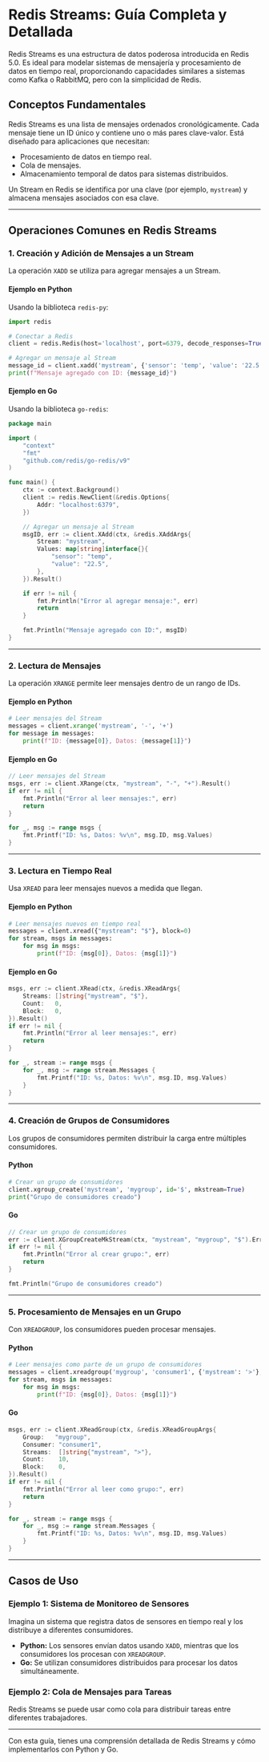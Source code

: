 # Redis Streams: Guía Completa y Detallada

Redis Streams es una estructura de datos poderosa introducida en Redis 5.0. Es ideal para modelar sistemas de mensajería y procesamiento de datos en tiempo real, proporcionando capacidades similares a sistemas como Kafka o RabbitMQ, pero con la simplicidad de Redis.

## Conceptos Fundamentales

Redis Streams es una lista de mensajes ordenados cronológicamente. Cada mensaje tiene un ID único y contiene uno o más pares clave-valor. Está diseñado para aplicaciones que necesitan:

- Procesamiento de datos en tiempo real.
- Cola de mensajes.
- Almacenamiento temporal de datos para sistemas distribuidos.

Un Stream en Redis se identifica por una clave (por ejemplo, `mystream`) y almacena mensajes asociados con esa clave.

---

## Operaciones Comunes en Redis Streams

### 1. Creación y Adición de Mensajes a un Stream
La operación `XADD` se utiliza para agregar mensajes a un Stream.

#### Ejemplo en Python
Usando la biblioteca `redis-py`:

```python
import redis

# Conectar a Redis
client = redis.Redis(host='localhost', port=6379, decode_responses=True)

# Agregar un mensaje al Stream
message_id = client.xadd('mystream', {'sensor': 'temp', 'value': '22.5'})
print(f"Mensaje agregado con ID: {message_id}")
```

#### Ejemplo en Go
Usando la biblioteca `go-redis`:

```go
package main

import (
	"context"
	"fmt"
	"github.com/redis/go-redis/v9"
)

func main() {
	ctx := context.Background()
	client := redis.NewClient(&redis.Options{
		Addr: "localhost:6379",
	})

	// Agregar un mensaje al Stream
	msgID, err := client.XAdd(ctx, &redis.XAddArgs{
		Stream: "mystream",
		Values: map[string]interface{}{
			"sensor": "temp",
			"value": "22.5",
		},
	}).Result()

	if err != nil {
		fmt.Println("Error al agregar mensaje:", err)
		return
	}

	fmt.Println("Mensaje agregado con ID:", msgID)
}
```

---

### 2. Lectura de Mensajes
La operación `XRANGE` permite leer mensajes dentro de un rango de IDs.

#### Ejemplo en Python
```python
# Leer mensajes del Stream
messages = client.xrange('mystream', '-', '+')
for message in messages:
    print(f"ID: {message[0]}, Datos: {message[1]}")
```

#### Ejemplo en Go
```go
// Leer mensajes del Stream
msgs, err := client.XRange(ctx, "mystream", "-", "+").Result()
if err != nil {
	fmt.Println("Error al leer mensajes:", err)
	return
}

for _, msg := range msgs {
	fmt.Printf("ID: %s, Datos: %v\n", msg.ID, msg.Values)
}
```

---

### 3. Lectura en Tiempo Real
Usa `XREAD` para leer mensajes nuevos a medida que llegan.

#### Ejemplo en Python
```python
# Leer mensajes nuevos en tiempo real
messages = client.xread({"mystream": "$"}, block=0)
for stream, msgs in messages:
    for msg in msgs:
        print(f"ID: {msg[0]}, Datos: {msg[1]}")
```

#### Ejemplo en Go
```go
msgs, err := client.XRead(ctx, &redis.XReadArgs{
	Streams: []string{"mystream", "$"},
	Count:   0,
	Block:   0,
}).Result()
if err != nil {
	fmt.Println("Error al leer mensajes:", err)
	return
}

for _, stream := range msgs {
	for _, msg := range stream.Messages {
		fmt.Printf("ID: %s, Datos: %v\n", msg.ID, msg.Values)
	}
}
```

---

### 4. Creación de Grupos de Consumidores
Los grupos de consumidores permiten distribuir la carga entre múltiples consumidores.

#### Python
```python
# Crear un grupo de consumidores
client.xgroup_create('mystream', 'mygroup', id='$', mkstream=True)
print("Grupo de consumidores creado")
```

#### Go
```go
// Crear un grupo de consumidores
err := client.XGroupCreateMkStream(ctx, "mystream", "mygroup", "$").Err()
if err != nil {
	fmt.Println("Error al crear grupo:", err)
	return
}

fmt.Println("Grupo de consumidores creado")
```

---

### 5. Procesamiento de Mensajes en un Grupo
Con `XREADGROUP`, los consumidores pueden procesar mensajes.

#### Python
```python
# Leer mensajes como parte de un grupo de consumidores
messages = client.xreadgroup('mygroup', 'consumer1', {'mystream': '>'}, block=0)
for stream, msgs in messages:
    for msg in msgs:
        print(f"ID: {msg[0]}, Datos: {msg[1]}")
```

#### Go
```go
msgs, err := client.XReadGroup(ctx, &redis.XReadGroupArgs{
	Group:   "mygroup",
	Consumer: "consumer1",
	Streams:  []string{"mystream", ">"},
	Count:    10,
	Block:    0,
}).Result()
if err != nil {
	fmt.Println("Error al leer como grupo:", err)
	return
}

for _, stream := range msgs {
	for _, msg := range stream.Messages {
		fmt.Printf("ID: %s, Datos: %v\n", msg.ID, msg.Values)
	}
}
```

---

## Casos de Uso

### Ejemplo 1: Sistema de Monitoreo de Sensores
Imagina un sistema que registra datos de sensores en tiempo real y los distribuye a diferentes consumidores.

- **Python:** Los sensores envían datos usando `XADD`, mientras que los consumidores los procesan con `XREADGROUP`.
- **Go:** Se utilizan consumidores distribuidos para procesar los datos simultáneamente.

### Ejemplo 2: Cola de Mensajes para Tareas
Redis Streams se puede usar como cola para distribuir tareas entre diferentes trabajadores.

---

Con esta guía, tienes una comprensión detallada de Redis Streams y cómo implementarlos con Python y Go.
